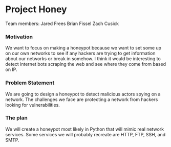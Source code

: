 # Project Honey

Team members:
Jared Frees
Brian Fissel
Zach Cusick



### Motivation
We want to focus on making a honeypot because we want to set some up on our own networks to see if any hackers are trying to get information about our networks or break in somehow. I think it would be interesting to detect internet bots scraping the web and see where they come from based on IP.

### Problem Statement
We are going to design a honeypot to detect malicious actors spying on a network. The challenges we face are protecting a network from hackers looking for vulnerabilities. 

### The plan
We will create a honeypot most likely in Python that will mimic real network services. Some services we will probably recreate are HTTP, FTP, SSH, and SMTP.

